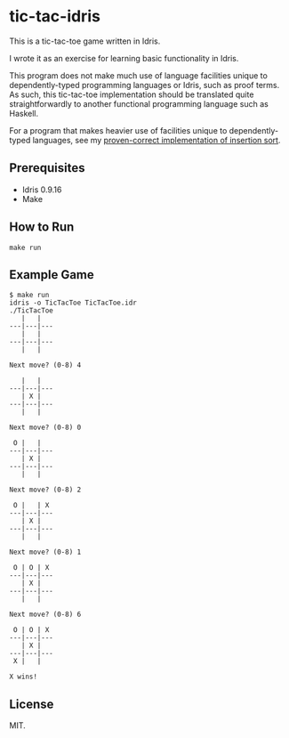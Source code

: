 # tic-tac-idris

This is a tic-tac-toe game written in Idris.

I wrote it as an exercise for learning basic functionality in Idris.

This program does not make much use of language facilities unique to
dependently-typed programming languages or Idris, such as proof terms.
As such, this tic-tac-toe implementation should be translated quite
straightforwardly to another functional programming language such
as Haskell.

For a program that makes heavier use of facilities unique to dependently-typed
languages, see my [proven-correct implementation of insertion sort].

[proven-correct implementation of insertion sort]: https://github.com/davidfstr/idris-insertion-sort

## Prerequisites

* Idris 0.9.16
* Make

## How to Run

```
make run
```

## Example Game

```
$ make run
idris -o TicTacToe TicTacToe.idr
./TicTacToe
   |   |   
---|---|---
   |   |   
---|---|---
   |   |   

Next move? (0-8) 4

   |   |   
---|---|---
   | X |   
---|---|---
   |   |   

Next move? (0-8) 0

 O |   |   
---|---|---
   | X |   
---|---|---
   |   |   

Next move? (0-8) 2

 O |   | X 
---|---|---
   | X |   
---|---|---
   |   |   

Next move? (0-8) 1

 O | O | X 
---|---|---
   | X |   
---|---|---
   |   |   

Next move? (0-8) 6

 O | O | X 
---|---|---
   | X |   
---|---|---
 X |   |   

X wins!
```

## License

MIT.
